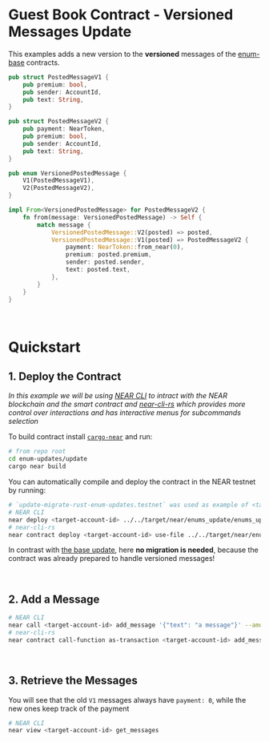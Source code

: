 # Guest Book Contract - Versioned Messages Update

This examples adds a new version to the **versioned** messages of the [enum-base](../base/) contracts.

```rust
pub struct PostedMessageV1 {
    pub premium: bool,
    pub sender: AccountId,
    pub text: String,
}

pub struct PostedMessageV2 {
    pub payment: NearToken,
    pub premium: bool,
    pub sender: AccountId,
    pub text: String,
}

pub enum VersionedPostedMessage {
    V1(PostedMessageV1),
    V2(PostedMessageV2),
}

impl From<VersionedPostedMessage> for PostedMessageV2 {
    fn from(message: VersionedPostedMessage) -> Self {
        match message {
            VersionedPostedMessage::V2(posted) => posted,
            VersionedPostedMessage::V1(posted) => PostedMessageV2 {
                payment: NearToken::from_near(0),
                premium: posted.premium,
                sender: posted.sender,
                text: posted.text,
            },
        }
    }
}
```

<br />

# Quickstart

## 1. Deploy the Contract

_In this example we will be using [NEAR CLI](https://github.com/near/near-cli)
to intract with the NEAR blockchain and the smart contract and [near-cli-rs](https://near.cli.rs)
which provides more control over interactions and has interactive menus for subcommands selection_

To build contract install [`cargo-near`](https://github.com/near/cargo-near) and run:

```bash
# from repo root
cd enum-updates/update
cargo near build
```

You can automatically compile and deploy the contract in the NEAR testnet by running:

```bash
# `update-migrate-rust-enum-updates.testnet` was used as example of <target-account-id>
# NEAR CLI
near deploy <target-account-id> ../../target/near/enums_update/enums_update.wasm
# near-cli-rs 
near contract deploy <target-account-id> use-file ../../target/near/enums_update/enums_update.wasm without-init-call network-config testnet sign-with-keychain send
```

In contrast with [the base update](../../basic-updates/update), here **no migration is needed**,
because the contract was already prepared to handle versioned messages!

<br />

## 2. Add a Message
```bash
# NEAR CLI
near call <target-account-id> add_message '{"text": "a message"}' --amount 0.1 --accountId <account>
# near-cli-rs 
near contract call-function as-transaction <target-account-id> add_message json-args '{"text": "a message"}' prepaid-gas '100.0 Tgas' attached-deposit '0.1 NEAR' sign-as <account> network-config testnet sign-with-keychain send
```

<br />

## 3. Retrieve the Messages
You will see that the old `V1` messages always have `payment: 0`, while the new ones keep track
of the payment

```bash
# NEAR CLI
near view <target-account-id> get_messages
```
